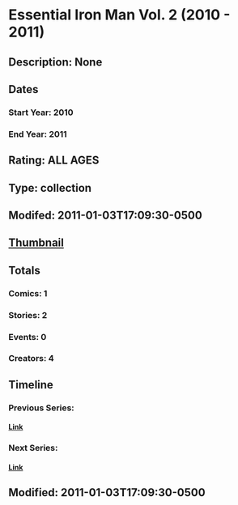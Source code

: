 # Essential Iron Man Vol. 2 (2010 - 2011)
## Description: None
## Dates
### Start Year: 2010
### End Year: 2011
## Rating: ALL AGES
## Type: collection
## Modifed: 2011-01-03T17:09:30-0500
## [Thumbnail](http://i.annihil.us/u/prod/marvel/i/mg/b/40/image_not_available.jpg)
## Totals
### Comics: 1
### Stories: 2
### Events: 0
### Creators: 4
## Timeline
### Previous Series: 
#### [Link]()
### Next Series: 
#### [Link]()
## Modified: 2011-01-03T17:09:30-0500